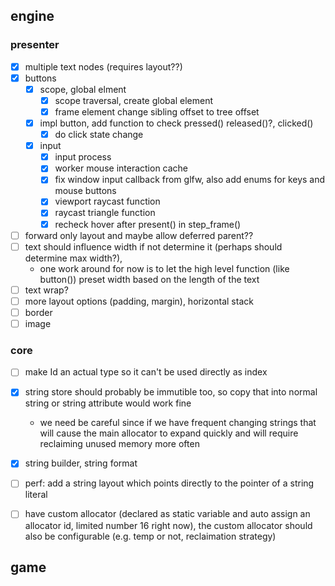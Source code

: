 
## engine

### presenter
- [x] multiple text nodes (requires layout??)
- [x] buttons
  - [x] scope, global elment
    - [x] scope traversal, create global element
    - [x] frame element change sibling offset to tree offset
  - [x] impl button, add function to check pressed() released()?, clicked()
    - [x] do click state change
  - [x] input
    - [x] input process
    - [x] worker mouse interaction cache
    - [x] fix window input callback from glfw, also add enums for keys and mouse buttons
    - [x] viewport raycast function
    - [x] raycast triangle function
    - [x] recheck hover after present() in step_frame()
- [ ] forward only layout and maybe allow deferred parent??
- [ ] text should influence width if not determine it (perhaps should determine max width?), 
  - one work around for now is to let the high level function (like button()) preset width based on the length of the text
- [ ] text wrap?
- [ ] more layout options (padding, margin), horizontal stack
- [ ] border
- [ ] image

### core
- [ ] make Id an actual type so it can't be used directly as index
- [x] string store should probably be immutible too, so copy that into normal string or string attribute would work fine
  - we need be careful since if we have frequent changing strings that will cause the main allocator to expand quickly and will require reclaiming unused memory more often
- [x] string builder, string format
- [ ] perf: add a string layout which points directly to the pointer of a string literal
- [ ] have custom allocator (declared as static variable and auto assign an allocator id, limited number 16 right now), the custom allocator should also be configurable (e.g. temp or not, reclaimation strategy)



## game
